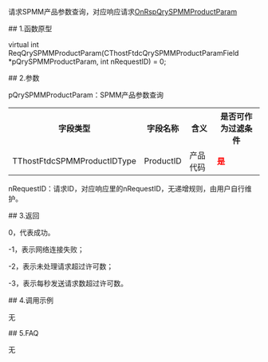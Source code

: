 <p>请求SPMM产品参数查询，对应响应请求<a href="../../CTHOSTFTDCTRADERAPI/ONRSPQRYSPMMPRODUCTPARAM/">OnRspQrySPMMProductParam</a></p>
<span class="anchor" id="2844dbe1-ecf7-451f-8294-b250cb6e9251"></span>
## 1.函数原型
<p>virtual int ReqQrySPMMProductParam(CThostFtdcQrySPMMProductParamField *pQrySPMMProductParam, int nRequestID) = 0;</p>
<span class="anchor" id="7f276c6f-920d-4297-bbf7-043df4d29b75"></span>
## 2.参数
<p>pQrySPMMProductParam：SPMM产品参数查询</p>
<table><tr><th style="TEXT-ALIGN: center;">字段类型</th><th style="TEXT-ALIGN: center;">字段名称</th><th style="TEXT-ALIGN: center;">含义</th><th style="TEXT-ALIGN: center;">是否可作为过滤条件</th></tr><tr><td style="TEXT-ALIGN: left;">TThostFtdcSPMMProductIDType</td>
<td style="TEXT-ALIGN: left;">ProductID</td>
<td style="TEXT-ALIGN: left;">产品代码</td>
<td style="TEXT-ALIGN: left;"><strong><font color="#FF0000">是</font></strong></td>
</tr>
</table>
<p>nRequestID：请求ID，对应响应里的nRequestID，无递增规则，由用户自行维护。</p>
<span class="anchor" id="9cd67f1c-3963-4a13-96e3-a96e7b77c61a"></span>
## 3.返回
<p>0，代表成功。</p>
<p>-1，表示网络连接失败；</p>
<p>-2，表示未处理请求超过许可数；</p>
<p>-3，表示每秒发送请求数超过许可数。</p>
<span class="anchor" id="7dabde4b-9e96-49e2-94c3-004ff7d8843b"></span>
## 4.调用示例
<p>无</p>
<span class="anchor" id="8bbe0008-e15b-4e73-84ea-8e1a6393a538"></span>
## 5.FAQ
<p>无</p>
